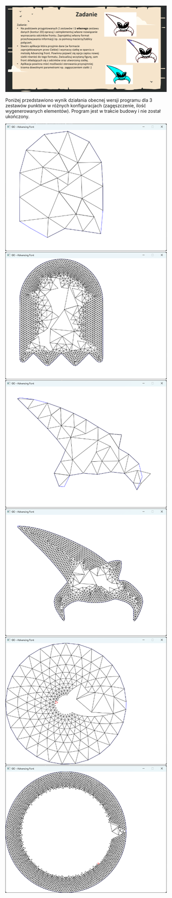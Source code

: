 <p align="center">
  <img src="images/exercise.png" alt="ex">
</p>

Poniżej przedstawiono wynik działania obecnej wersji programu dla 3 zestawów punktów w różnych konfiguracjach (zagęszczenie, ilość wygenerowanych elementów). Program jest w trakcie budowy i nie został ukończony.

<p align="center">
  <img src="images/ghost1.png" alt="g1">
  <img src="images/ghost2.png" alt="g2">
  <img src="images/alien1.png" alt="a1">
  <img src="images/alien 2.png" alt="a2">
  <img src="images/circle1.png" alt="c1">
  <img src="images/circle2.png" alt="c2">
</p>
